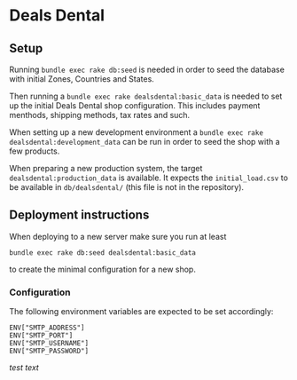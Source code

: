 # Deals Dental

## Setup
Running `bundle exec rake db:seed` is needed in order to seed the database with initial Zones, Countries and States.

Then running a `bundle exec rake dealsdental:basic_data` is needed to set up the initial Deals Dental shop configuration. This includes payment menthods, shipping methods, tax rates and such.

When setting up a new development environment a `bundle exec rake dealsdental:development_data` can be run in order to seed the shop with a few products.

When preparing a new production system, the target `dealsdental:production_data` is available. It expects the `initial_load.csv` to be available in `db/dealsdental/` (this file is not in the repository).

## Deployment instructions
When deploying to a new server make sure you run at least

```
bundle exec rake db:seed dealsdental:basic_data
```

to create the minimal configuration for a new shop.

### Configuration

The following environment variables are expected to be set accordingly:

```
ENV["SMTP_ADDRESS"]
ENV["SMTP_PORT"]
ENV["SMTP_USERNAME"]
ENV["SMTP_PASSWORD"]
```

*test text*
